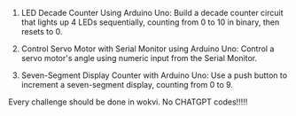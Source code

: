 
1. LED Decade Counter Using Arduino Uno: Build a decade counter circuit that lights up 4 LEDs sequentially, counting from 0 to 10 in binary, then resets to 0.

2. Control Servo Motor with Serial Monitor using Arduino Uno: Control a servo motor's angle using numeric input from the Serial Monitor.

3. Seven-Segment Display Counter with Arduino Uno: Use a push button to increment a seven-segment display, counting from 0 to 9.

Every challenge should be done in wokvi.
No CHATGPT codes!!!!!
